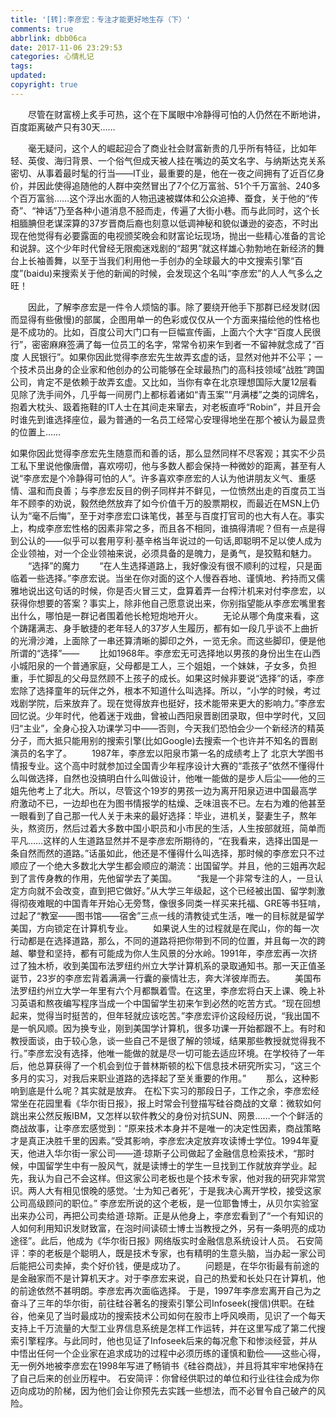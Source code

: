 ```yaml
---
title: '[转]:李彦宏：专注才能更好地生存（下）'
comments: true
abbrlink: dbb06ca
date: 2017-11-06 23:29:53
categories: 心情札记
tags:
updated:
copyright: true
---
```


　　尽管在财富榜上炙手可热，这个在下属眼中冷静得可怕的人仍然在不断地讲，百度距离破产只有30天……
  
　　毫无疑问，这个人的崛起迎合了商业社会财富新贵的几乎所有特征，比如年轻、英俊、海归背景、一个俗气但成天被人挂在嘴边的英文名字、与纳斯达克关系密切、从事着最时髦的行当——IT业，最重要的是，他在一夜之间拥有了近百亿身价，并因此使得追随他的人群中突然冒出了7个亿万富翁、51个千万富翁、240多个百万富翁……这个浮出水面的人物迅速被媒体和公众追捧、蚕食，关于他的“传奇”、“神话”乃至各种小道消息不胫而走，传遍了大街小巷。而与此同时，这个长相腼腆但老谋深算的37岁晋商后裔也刻意以低调神秘和貌似谦逊的姿态，不时出现在他觉得有必要露面的电视颁奖晚会和财富论坛现场，抛出一些精心准备的言论和说辞。这个少年时代曾经无限痴迷戏剧的“超男”就这样雄心勃勃地在新经济的舞台上长袖善舞，以至于当我们利用他一手创办的全球最大的中文搜索引擎“百度”(baidu)来搜索关于他的新闻的时候，会发现这个名叫“李彦宏”的人人气多么之旺！
  
　　因此，了解李彦宏是一件令人烦恼的事。除了要绕开他手下那群已经发财(因而显得有些傲慢)的部属，企图用单一的色彩或仅仅从一个方面来描绘他的性格也是不成功的。比如，百度公司大门口有一巨幅宣传画，上面六个大字“百度人民很行”，密密麻麻签满了每一位员工的名字，常常令初来乍到者一不留神就念成了“百度 人民银行”。如果你因此觉得李彦宏先生故弄玄虚的话，显然对他并不公平；一个技术员出身的企业家和他创办的公司能够在全球最热门的高科技领域“战胜”跨国公司，肯定不是依赖于故弄玄虚。又比如，当你有幸在北京理想国际大厦12层看见除了洗手间外，几乎每一间房门上都标着诸如“青玉案”“月满楼”之类的词牌名，抱着大枕头、趿着拖鞋的IT人士在其间走来窜去，对老板直呼“Robin”，并且开会时谁先到谁选择座位，最为普通的一名员工经常心安理得地坐在那个被认为最显贵的位置上……
  
如果你因此觉得李彦宏先生随意而和善的话，那么显然同样不尽客观；其实不少员工私下里说他像唐僧，喜欢唠叨，他与多数人都会保持一种微妙的距离，甚至有人说“李彦宏是个冷静得可怕的人”。许多喜欢李彦宏的人认为他讲朋友义气、重感情、温和而良善；与李彦宏反目的例子同样并不鲜见，一位愤然出走的百度员工当年不顾李的劝说，毅然绝然放弃了如今价值千万的股票期权，而最近在MSN上仍认为“毫不后悔”，至于对李彦宏口诛笔伐，甚至与百度打官司的也大有人在。事实上，构成李彦宏性格的因素非常之多，而且各不相同，谁搞得清呢？但有一点是得到公认的——似乎可以套用亨利·基辛格当年说过的一句话,即聪明不足以使人成为企业领袖，对一个企业领袖来说，必须具备的是魄力，是勇气，是狡黠和魅力。
　　“选择”的魔力
　　“在人生选择道路上，我好像没有很不顺利的过程，只是面临着一些选择。”李彦宏说。当坐在你对面的这个人慢吞吞地、谨慎地、矜持而又儒雅地说出这句话的时候，你是否火冒三丈，盘算着弄一台榨汁机来对付李彦宏，以获得你想要的答案？事实上，除非他自己愿意说出来，你别指望能从李彦宏嘴里套出什么，哪怕是一群记者围着他长枪短炮地开火。
　　无论从哪个角度来看，这个踌躇满志、身手敏捷的老年轻人的37岁人生履历，都有如一段几乎谈不上曲折的光滑沙滩，上面除了一串还算清晰的脚印之外，一览无余。而这些脚印，便是他所谓的“选择”——
　　比如1968年。李彦宏无可选择地以男孩的身份出生在山西小城阳泉的一个普通家庭，父母都是工人，三个姐姐，一个妹妹，子女多，负担重，手忙脚乱的父母显然顾不上孩子的成长。如果这时候非要说“选择”的话，李彦宏除了选择童年的玩伴之外，根本不知道什么叫选择。所以，“小学的时候，考过戏剧学院，后来放弃了。现在觉得放弃也挺好，技术能带来更大的影响力。”李彦宏回忆说。少年时代，他着迷于戏曲，曾被山西阳泉晋剧团录取，但中学时代，又回归“主业”，全身心投入功课学习中——否则，今天我们恐怕会少一个新经济的精英分子，而大抵只能用别的搜索引擎(比如Google)去搜索一个也许并不知名的晋剧演员的名字了。
　　1987年，李彦宏以阳泉市第一名的成绩考上了
北京大学图书情报专业。这个高中时就参加过全国青少年程序设计大赛的“乖孩子”依然不懂得什么叫做选择，自然也没搞明白什么叫做设计，他唯一能做的是步人后尘——他的三姐先他考上了北大。所以，尽管这个19岁的男孩一边为离开阳泉迈进中国最高学府激动不已，一边却也在为图书情报学的枯燥、乏味沮丧不已。左右为难的他甚至一眼看到了自己那一代人关于未来的最好选择：毕业，进机关，娶妻生子，熬年头，熬资历，然后过着大多数中国小职员和小市民的生活，人生按部就班，简单而平凡……这样的人生道路显然并不是李彦宏所期待的，“在我看来，选择出国是一条自然而然的道路。”话虽如此，他还是不懂得什么叫选择，那时候的李彦宏只不过顺应了一个绝大多数北大学生都会顺应的潮流：出国留学。并且，他的三姐再次起到了言传身教的作用，先他留学去了美国。
　　“我是一个非常专注的人，一旦认定方向就不会改变，直到把它做好。”从大学三年级起，这个已经被出国、留学刺激得彻夜难眠的中国青年开始心无旁骛，像很多同类一样买来托福、GRE等书狂啃，过起了“教室——图书馆——宿舍”三点一线的清教徒式生活，唯一的目标就是留学美国，方向锁定在计算机专业。
　　如果说人生的过程就是在爬山，你的每一次行动都是在选择道路，那么，不同的道路将把你带到不同的位置，并且每一次的跨越、攀登和坚持，都有可能成为你人生风景的分水岭。1991年，李彦宏再一次挤过了独木桥，收到美国布法罗纽约州立大学计算机系的录取通知书。那一天正值圣诞节，23岁的李彦宏背着满满一行囊的豪情壮志，奔大洋彼岸而去。
　　美国布法罗纽约州立大学一年里有六个月都飘着雪。在这里，李彦宏将白天上课、晚上补习英语和熬夜编写程序当成一个中国留学生初来乍到必然的吃苦方式。“现在回想起来，觉得当时挺苦的，但年轻就应该吃苦。”李彦宏评价这段经历说，“我出国不是一帆风顺。因为换专业，刚到美国学计算机，很多功课一开始都跟不上。有时和教授面谈，由于较心急，谈一些自己不是很了解的领域，结果那些教授就觉得我不行。”李彦宏没有选择，他唯一能做的就是尽一切可能去适应环境。在学校待了一年后，他总算获得了一个机会到位于普林斯顿的松下信息技术研究所实习，“这三个多月的实习，对我后来职业道路的选择起了至关重要的作用。”
　　那么，这种影响到底是什么呢？其实就是放弃。
在松下实习的那段日子，工作之余，李彦宏经常坐在花园里看《华尔街日报》，报上时常会刊登描写硅谷商战的文章：微软如何跳出来公然反叛IBM，又怎样以软件教父的身份对抗SUN、网景……一个个鲜活的商战故事，让李彦宏感觉到：“原来技术本身并不是唯一的决定性因素，商战策略才是真正决胜千里的因素。”受其影响，李彦宏决定放弃攻读博士学位。1994年夏天，他进入华尔街一家公司——道·琼斯子公司做起了金融信息检索技术，“那时候，中国留学生中有一股风气，就是读博士的学生一旦找到工作就放弃学业。起先，我认为自己不会这样。但这家公司老板也是个技术专家，他对我的研究非常赏识。两人大有相见恨晚的感觉。‘士为知己者死’，于是我决心离开学校，接受这家公司高级顾问的职位。” 李彦宏所说的这个老板，是一位耶鲁博士，从贝尔实验室出来办公司，再把公司卖给道·琼斯。正是从他身上，李彦宏看到了“一个有知识的人如何利用知识发财致富，在泡时间读硕士博士当教授之外，另有一条明亮的成功途径”。此后，他成为《华尔街日报》网络版实时金融信息系统设计人员。
石安简评：李的老板是个聪明人，既是技术专家，也有精明的生意头脑，当办起一家公司后能把公司卖掉，卖个好价钱，便是成功了。
　　问题是，在华尔街最有前途的是金融家而不是计算机天才。对于李彦宏来说，自己的热爱和长处只在计算机，他的前途依然不甚明朗。李彦宏再次面临选择。
于是，1997年李彦宏离开自己为之奋斗了三年的华尔街，前往硅谷著名的搜索引擎公司Infoseek(搜信)供职。在硅谷，他亲见了当时最成功的搜索技术公司如何在股市上呼风唤雨，见识了一个每天支持上千万流量的大型工业界信息系统是怎样工作运转，并在这里写成了第二代搜索引擎程序。与此同时，他也见证了Infoseek后来的每况愈下和惨淡经营，并从中悟出任何一个企业家在追求成功的过程中必须历练的谨慎和勤俭——这些心得，无一例外地被李彦宏在1998年写进了畅销书《硅谷商战》，并且将其牢牢地保持在了自己后来的创业历程中。
石安简评：你曾经供职过的单位和行业往往会成为你迈向成功的阶梯，因为他们会让你预先去实践一些想法，而不必冒令自己破产的风险。
